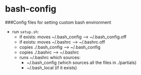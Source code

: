 # bash-config
###Config files for setting custom bash environment
- run `setup.sh`:
    - if exists: moves ~/.bash_config --> ~/.bash_config.off
    - if exists: moves ~/.bashrc --> ~/.bashrc.off
    - copies ./.bash_config --> ~/.bash_config
    - copies ./.bashrc --> ~/.bashrc
    - runs ~/.bashrc which sources:
        - ~/.bash_config (which sources all the files in ./partials)
        - ~/.bash_local (if it exists)